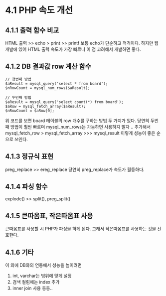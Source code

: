 # 4.1 PHP 속도 개선 
## 4.1.1 출력 함수 비교
HTML 출력 >> echo > print >> printf
보통 echo가 단순하고 적격이다. 하지만 웹 개발에 있어 HTML 출력 속도가 가장 빠르니 이 점 고려해서 개발하면 좋다.

## 4.1.2 DB 결과값 row 계산 함수
```
// 첫번째 방법 
$aResult = mysql_query('select * from board');
$nRowCount = mysql_num_rows($aResult);

// 두번째 방법
$aResult = mysql_query('select count(*) from board');
$aRow = mysql_fetch_array($aResult);
$nRowCount = $aRow[0];
```
위 코드를 보면 board 테이블의 row 개수를 구하는 방법 두 가지가 있다. 당연히 두번째 방법이 훨씬 빠르며 mysql_num_rows는 가능하면 사용하지 말자 .. 
추가해서 mysql_fetch_row  > mysql_fetch_array >>> mysql_result 
이렇게 성능이 좋은 순으로 쓰인다.

## 4.1.3 정규식 표현
preg_replace >> ereg_replace
당연히 preg_replace가 속도가 월등하다. 

## 4.1.4 파싱 함수
explode() >> split(), preg_split()

## 4.1.5 큰따옴표, 작은따옴표 사용
큰따옴표를 사용할 시 PHP가 파싱을 하게 된다. 그래서 작은따옴표를 사용하는 것을 선호한다.

## 4.1.6 기타
이 외에 DB와의 연동에서 성능을 높이려면 
1. int, varchar는 범위에 맞게 설정
2. 검색 컬럼에는 index 추가
3. inner join 사용
등등.. 




